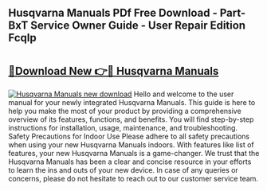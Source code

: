 ## Husqvarna Manuals PDf Free Download - Part-BxT Service Owner Guide - User Repair Edition Fcqlp

# <h2><a href="http://bc24747.oget.top/?id=Husqvarna+Manuals">🔗Download New 👉🔴 Husqvarna Manuals</a></h2>

[![Husqvarna Manuals new download](https://i.imgur.com/5g1atiW.png)](http://bc24747.oget.top/?id=Husqvarna+Manuals)
Hello and welcome to the user manual for your newly integrated Husqvarna Manuals. This guide is here to help you make the most of your product by providing a comprehensive overview of its features, functions, and benefits. You will find step-by-step instructions for installation, usage, maintenance, and troubleshooting. Safety Precautions for Indoor Use Please adhere to all safety precautions when using your new Husqvarna Manuals indoors. With features like list of features, your new Husqvarna Manuals is a game-changer. We trust that the Husqvarna Manuals has been a clear and concise resource in your efforts to learn the ins and outs of your new device. In case of any queries or concerns, please do not hesitate to reach out to our customer service team.
